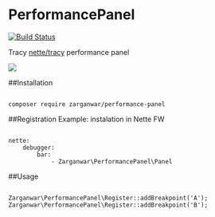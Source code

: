 # PerformancePanel
[![Build Status](https://travis-ci.org/Zarganwar/PerformancePanel.svg?branch=master)](https://travis-ci.org/Zarganwar/PerformancePanel)

Tracy [nette/tracy](https://github.com/nette/tracy) performance panel

![](http://i57.tinypic.com/ot234i.png)

##Installation
<pre><code>
composer require zarganwar/performance-panel
</code></pre>

##Registration
Example: instalation in Nette FW
<pre><code>
nette:
	debugger:
		bar:
			- Zarganwar\PerformancePanel\Panel
</code></pre>
##Usage
<pre><code>
Zarganwar\PerformancePanel\Register::addBreakpoint('A');
Zarganwar\PerformancePanel\Register::addBreakpoint('B');
</code></pre>
